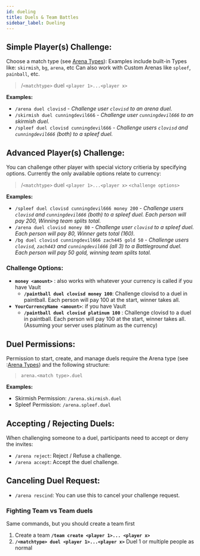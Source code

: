 ```yaml
---
id: dueling
title: Duels & Team Battles
sidebar_label: Dueling
---
```

## Simple Player(s) Challenge:
Choose a match type (see [Arena Types](https://docs.battleplugins.org/docs/ba/arenas#arena-types)):
Examples include built-in Types like: `skirmish`, `bg`, `arena`, etc
Can also work with Custom Arenas like `spleef`, `painball`, etc.

> /`<matchtype>` duel `<player 1>...<player x>`

**Examples:**
-   `/arena duel clovisd` - *Challenge user `clovisd` to an arena duel.*
-   `/skirmish duel cunningdevil666` - *Challenge user `cunningdevil666` to an skirmish duel.*
-   `/spleef duel clovisd cunningdevil666` - *Challenge users `clovisd` and `cunningdevil666` (both) to a spleef duel.*

## Advanced Player(s) Challenge:
You can challenge other player with special victory critieria by specifying options. Currently the only available options relate to currency:

> /`<matchtype>` duel `<player 1>...<player x>` `<challenge options>`

**Examples:**
-   `/spleef duel clovisd cunningdevil666 money 200` - *Challenge users `clovisd` and `cunningdevil666` (both) to a spleef duel. Each person will pay 200, Winning team splits total.*
-   `/arena duel clovisd money 80` - *Challenge user `clovisd` to a spleef duel. Each person will pay 80, Winner gets total (160).*
-   `/bg duel clovisd cunningdevil666 zach445 gold 50` - *Challenge users `clovisd`, `zach443` and `cunningdevil666` (all 3) to a Battleground duel. Each person will pay 50 gold, winning team splits total.*

### Challenge Options:
-   **`money <amount>`** : also works with whatever your currency is called if you have Vault
    -   **`/paintball duel clovisd money 100`**: Challenge clovisd to a duel in paintball. Each person will pay 100 at the start, winner takes all.
-   **`YourCurrencyName <amount>`**: if you have Vault
    -   **`/paintball duel clovisd platinum 100`** : Challenge clovisd to a duel in paintball. Each person will pay 100 at the start, winner takes all. (Assuming your server uses platinum as the currency)

## Duel Permissions:
Permission to start, create, and manage duels require the Arena type (see :[Arena Types](https://docs.battleplugins.org/docs/ba/arenas#arena-types)) and the following structure:
> `arena.<match type>.duel`

**Examples:**
-   Skirmish Permission: `/arena.skirmish.duel`
-   Spleef Permission: `/arena.spleef.duel`

## Accepting / Rejecting Duels:
When challenging someone to a duel, participants need to accept or deny the invites:
-   `/arena reject`: Reject / Refuse a challenge.
-   `/arena accept`: Accept the duel challenge.

## Canceling Duel Request:
-   `/arena rescind`: You can use this to cancel your challenge request.

### Fighting Team vs Team duels
Same commands, but you should create a team first
1.  Create a team  **`/team create <player 1>... <player x>`**
2.  **`/<matchtype> duel <player 1>...<player x>`**  Duel 1 or multiple people as normal
